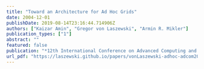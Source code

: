 ```yaml
---
title: "Toward an Architecture for Ad Hoc Grids"
date: 2004-12-01
publishDate: 2019-08-14T23:16:44.714906Z
authors: ["Kaizar Amin", "Gregor von Laszewski", "Armin R. Mikler"]
publication_types: ["1"]
abstract: ""
featured: false
publication: "*12th International Conference on Advanced Computing and Communications (ADCOM 2004)*"
url_pdf: "https://laszewski.github.io/papers/vonLaszewski-adhoc-adcom2004.pdf"
---
```


